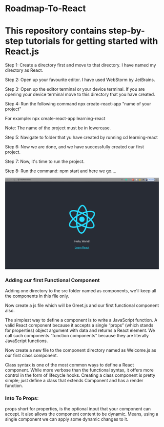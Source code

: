 # Roadmap-To-React
This repository contains step-by-step tutorials for getting started with React.js
=======
Step 1: Create a directory first and move to that directory. I have named my directory as React.

Step 2: Open up your favourite editor. I have used WebStorm by JetBrains.

Step 3: Open up the editor terminal or your device terminal. If you are opening your device terminal move to this directory that you have created.

Step 4: Run the following command npx create-react-app "name of your project"

For example: npx create-react-app learning-react

Note: The name of the project must be in lowercase.

Step 5: Navigate to folder that yu have created by running cd learning-react

Step 6: Now we are done, and we have successfully created our first project.

Step 7: Now, it's time to run the project.

Step 8: Run the command: npm start and here we go....

<img src="src/helloworld.png">

### Adding our first Functional Component

Adding one directory to the src folder named as components, we'll keep all the components in this file only. 

Now create a js file which will be Greet.js and our first functional component also.

The simplest way to define a component is to write a JavaScript function. A valid React component because it accepts a single “props” (which stands for properties) object argument with data and returns a React element. We call such components “function components” because they are literally JavaScript functions.

Now create a new file to the component directory named as Welcome.js as our first class component.

Class syntax is one of the most common ways to define a React component. While more verbose than the functional syntax, it offers more control in the form of lifecycle hooks.
Creating a class component is pretty simple; just define a class that extends Component and has a render function.

### Into To Props:
props short for properties, is the optional input that your component can accept.
It also allows the component content to be dynamic. Means, using a single component we can apply some dynamic changes to it.
